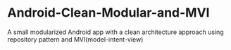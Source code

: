 # Android-Clean-Modular-and-MVI

A small modularized Android app with a clean architecture approach using repository pattern and MVI(model-intent-view)





